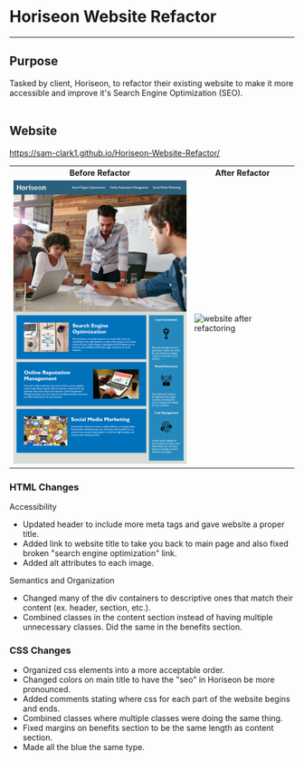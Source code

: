 # Horiseon Website Refactor
------
## Purpose

Tasked by client, Horiseon, to refactor their existing website to make it more accessible and improve it's Search Engine Optimization (SEO). <br><br>

## Website
https://sam-clark1.github.io/Horiseon-Website-Refactor/

<table>
<tr>
    <th>Before Refactor</th>
    <th>After Refactor</th>
</tr>
<tr>
    <td>
        <img src="./assets/images/website-before.png" alt="website before refactoring" width=325px height=500px/>
    </td>
    <td>
        <img src="./assets/images/website-after.png" alt="website after refactoring" width=325px height=500px/>
    </td>
</tr>
</table>

### HTML Changes

Accessibility

- Updated header to include more meta tags and gave website a proper title.
- Added link to website title to take you back to main page and also fixed broken "search engine optimization" link. 
- Added alt attributes to each image.

Semantics and Organization

- Changed many of the div containers to descriptive ones that match their content (ex. header, section, etc.).
- Combined classes in the content section instead of having multiple unnecessary classes. Did the same in the benefits section. 

### CSS Changes

- Organized css elements into a more acceptable order. 
- Changed colors on main title to have the "seo" in Horiseon be more pronounced. 
- Added comments stating where css for each part of the website begins and ends. 
- Combined classes where multiple classes were doing the same thing.
- Fixed margins on benefits section to be the same length as content section. 
- Made all the blue the same type.

